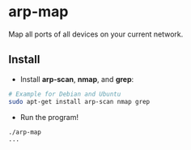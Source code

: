 # arp-map
Map all ports of all devices on your current network.

## Install

* Install **arp-scan**, **nmap**, and **grep**:

``` bash
# Example for Debian and Ubuntu
sudo apt-get install arp-scan nmap grep
```

* Run the program!

``` bash
./arp-map
...
```
